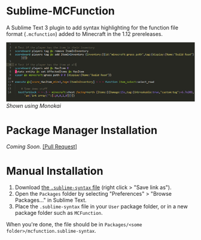 # Sublime-MCFunction
A Sublime Text 3 plugin to add syntax highlighting for the function file format (`.mcfunction`) added to Minecraft in the 1.12 prereleases.

![Demonstration of highlighting](pics/demo1.png)  
*Shown using Monokai*

# Package Manager Installation
*Coming Soon.* [[Pull Request]](https://github.com/wbond/package_control_channel/pull/6318)

# Manual Installation
1. Download [the `.sublime-syntax` file](https://raw.githubusercontent.com/AjaxGb/Sublime-MCFunction/master/mcfunction.sublime-syntax) (right click > "Save link as").
2. Open the `Packages` folder by selecting "Preferences" > "Browse Packages..." in Sublime Text.
3. Place the `.sublime-syntax` file in your `User` package folder, or in a new package folder such as `MCFunction`.

When you're done, the file should be in `Packages/<some folder>/mcfunction.sublime-syntax`.
